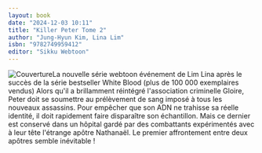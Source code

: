 ```yaml
---
layout: book
date: "2024-12-03 10:11"
title: "Killer Peter Tome 2"
author: "Jung-Hyun Kim, Lina Lim"
isbn: "9782749959412"
editor: "Sikku Webtoon"
---
```

![Couverture](/img/9782749959412.jpeg)La nouvelle série webtoon événement de Lim Lina après le succès de la série bestseller White Blood (plus de 100 000 exemplaires vendus)
Alors qu'il a brillamment réintégré l'association criminelle Gloire, Peter doit se soumettre au prélèvement de sang imposé à tous les nouveaux assassins. Pour empêcher que son ADN ne trahisse sa réelle identité, il doit rapidement faire disparaître son échantillon. Mais ce dernier est conservé dans un hôpital gardé par des combattants expérimentés avec à leur tête l'étrange apôtre Nathanaël. Le premier affrontement entre deux apôtres semble inévitable !